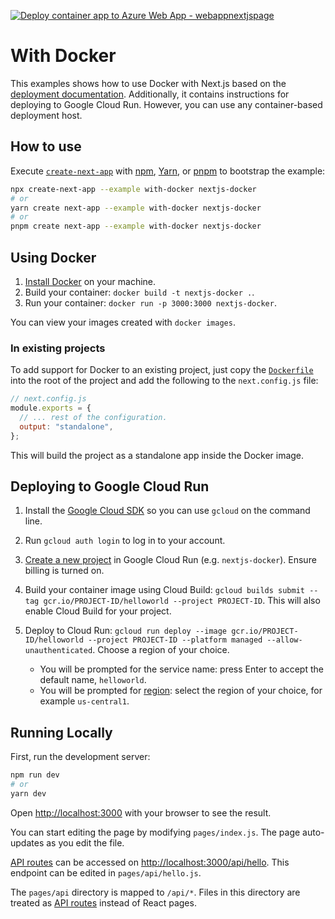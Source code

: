 [![Deploy container app to Azure Web App - webappnextjspage](https://github.com/iagor1/nextjs_page/actions/workflows/azure-deploy.yml/badge.svg)](https://github.com/iagor1/nextjs_page/actions/workflows/azure-deploy.yml)
# With Docker

This examples shows how to use Docker with Next.js based on the [deployment documentation](https://nextjs.org/docs/deployment#docker-image). Additionally, it contains instructions for deploying to Google Cloud Run. However, you can use any container-based deployment host.

## How to use

Execute [`create-next-app`](https://github.com/vercel/next.js/tree/canary/packages/create-next-app) with [npm](https://docs.npmjs.com/cli/init), [Yarn](https://yarnpkg.com/lang/en/docs/cli/create/), or [pnpm](https://pnpm.io) to bootstrap the example:

```bash
npx create-next-app --example with-docker nextjs-docker
# or
yarn create next-app --example with-docker nextjs-docker
# or
pnpm create next-app --example with-docker nextjs-docker
```

## Using Docker

1. [Install Docker](https://docs.docker.com/get-docker/) on your machine.
1. Build your container: `docker build -t nextjs-docker .`.
1. Run your container: `docker run -p 3000:3000 nextjs-docker`.

You can view your images created with `docker images`.

### In existing projects

To add support for Docker to an existing project, just copy the [`Dockerfile`](https://github.com/vercel/next.js/blob/canary/examples/with-docker/Dockerfile) into the root of the project and add the following to the `next.config.js` file:

```js
// next.config.js
module.exports = {
  // ... rest of the configuration.
  output: "standalone",
};
```

This will build the project as a standalone app inside the Docker image.

## Deploying to Google Cloud Run

1. Install the [Google Cloud SDK](https://cloud.google.com/sdk/docs/install) so you can use `gcloud` on the command line.
1. Run `gcloud auth login` to log in to your account.
1. [Create a new project](https://cloud.google.com/run/docs/quickstarts/build-and-deploy) in Google Cloud Run (e.g. `nextjs-docker`). Ensure billing is turned on.
1. Build your container image using Cloud Build: `gcloud builds submit --tag gcr.io/PROJECT-ID/helloworld --project PROJECT-ID`. This will also enable Cloud Build for your project.
1. Deploy to Cloud Run: `gcloud run deploy --image gcr.io/PROJECT-ID/helloworld --project PROJECT-ID --platform managed --allow-unauthenticated`. Choose a region of your choice.

   - You will be prompted for the service name: press Enter to accept the default name, `helloworld`.
   - You will be prompted for [region](https://cloud.google.com/run/docs/quickstarts/build-and-deploy#follow-cloud-run): select the region of your choice, for example `us-central1`.

## Running Locally

First, run the development server:

```bash
npm run dev
# or
yarn dev
```

Open [http://localhost:3000](http://localhost:3000) with your browser to see the result.

You can start editing the page by modifying `pages/index.js`. The page auto-updates as you edit the file.

[API routes](https://nextjs.org/docs/api-routes/introduction) can be accessed on [http://localhost:3000/api/hello](http://localhost:3000/api/hello). This endpoint can be edited in `pages/api/hello.js`.

The `pages/api` directory is mapped to `/api/*`. Files in this directory are treated as [API routes](https://nextjs.org/docs/api-routes/introduction) instead of React pages.
